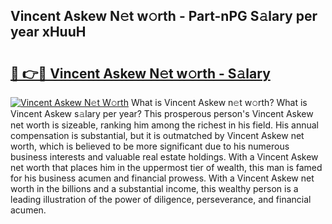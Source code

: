 ## Vincent Askew N𝚎t w𝚘rth - Part-nPG S𝚊lary per year xHuuH

# <h2><a href="http://gc36k4.nevu.top/?p=Vincent+Askew">🔗 👉🔴 Vincent Askew N𝚎t w𝚘rth - S𝚊lary</a></h2>

[![Vincent Askew N𝚎t W𝚘rth](https://i.imgur.com/Oavwk0R.jpeg)](http://gc36k4.nevu.top/?p=Vincent+Askew)
What is Vincent Askew n𝚎t w𝚘rth? What is Vincent Askew s𝚊lary per year?
This prosperous person's Vincent Askew net worth is sizeable, ranking him among the richest in his field. His annual compensation is substantial, but it is outmatched by Vincent Askew net worth, which is believed to be more significant due to his numerous business interests and valuable real estate holdings. With a Vincent Askew net worth that places him in the uppermost tier of wealth, this man is famed for his business acumen and financial prowess. With a Vincent Askew net worth in the billions and a substantial income, this wealthy person is a leading illustration of the power of diligence, perseverance, and financial acumen.
